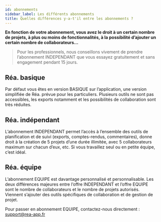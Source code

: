 ```yaml
---
id: abonnements
sidebar_label: Les différents abonnements
title: Quelles différences y-a-t'il entre les abonnements ?
---
```



**En fonction de votre abonnement, vous avez le droit à un certain nombre de projets, à plus ou moins de fonctionnalités, à la possibilité d’ajouter un certain nombre de collaborateurs...**

> Pour les professionnels, nous conseillons vivement de prendre l’abonnement INDEPENDANT que vous essayez gratuitement et sans engagement pendant 15 jours.

## Réa. basique

Par défaut vous êtes en version BASIQUE sur l’application, une version simplifiée de Réa. prévue pour les particuliers. Plusieurs outils ne sont pas accessibles, les exports notamment et les possibilités de collaboration sont très réduites.

## Réa. indépendant

L’abonnement INDEPENDANT permet l’accès à l’ensemble des outils de planification et de suivi (exports, comptes-rendus, commentaires), donne droit à la création de 5 projets d’une durée illimitée, avec 5 collaborateurs maximum sur chacun d’eux, etc. Si vous travaillez seul ou en petite équipe, c’est idéal.

## Réa. équipe

L’abonnement EQUIPE est davantage personnalisé et personnalisable. Les deux différences majeures entre l’offre INDEPENDANT et l’offre EQUIPE sont le nombre de collaborateurs et le nombre de projets autorisés. Viennent s’ajouter des outils spécifiques de collaboration et de gestion de projet.

Pour passer en abonnement EQUIPE, contactez-nous directement&nbsp;: support@rea-app.fr
